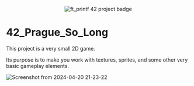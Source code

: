 <p align="center">
  <img src="https://github.com/OnnaMcadva/42_Prague_So_Long/assets/94723781/0bf46f5f-579b-40ff-841e-fd45f7c0870d" alt="ft_printf 42 project badge"/>
</p>


# 42_Prague_So_Long

This project is a very small 2D game.

Its purpose is to make you work with textures, sprites, and some other very basic gameplay elements.


![Screenshot from 2024-04-20 21-23-22](https://github.com/OnnaMcadva/42_Prague_So_Long/assets/94723781/86f23579-d2ca-49bb-8ae7-aec8f7506c83)
